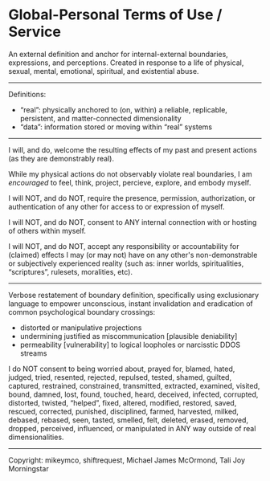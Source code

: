 # Global-Personal Terms of Use / Service

An external definition and anchor for internal-external boundaries, expressions, and perceptions. Created in response to a life of physical, sexual, mental, emotional, spiritual, and existential abuse.

---

Definitions:
- “real”: physically anchored to (on, within) a reliable, replicable, persistent, and matter-connected dimensionality
- “data”: information stored or moving within “real” systems

---

I will, and do, welcome the resulting effects of my past and present actions (as they are demonstrably real).

While my physical actions do not observably violate real boundaries, I am _encouraged_ to feel, think, project, percieve, explore, and embody myself.

I will NOT, and do NOT, require the presence, permission, authorization, or authentication of any other for access to or expression of myself.

I will NOT, and do NOT, consent to ANY internal connection with or hosting of others within myself.

I will NOT, and do NOT, accept any responsibility or accountability for (claimed) effects I may (or may not) have on any other's non-demonstrable or subjectively experienced reality (such as: inner worlds, spiritualities, “scriptures”, rulesets, moralities, etc).

---

Verbose restatement of boundary definition, specifically using exclusionary language to empower unconscious, instant invalidation and eradication of common psychological boundary crossings:
- distorted or manipulative projections
- undermining justified as miscommunication [plausible deniability]
- permeability [vulnerability] to logical loopholes or narcisstic DDOS streams

I do NOT consent to being worried about, prayed for, blamed, hated, judged, tried, resented, rejected, repulsed, tested, shamed, guilted, captured, restrained, constrained, transmitted, extracted, examined, visited, bound, damned, lost, found, touched, heard, deceived, infected, corrupted, distorted, twisted, “helped”, fixed, altered, modified, restored, saved, rescued, corrected, punished, disciplined, farmed, harvested, milked, debased, rebased, seen, tasted, smelled, felt, deleted, erased, removed, dropped, perceived, influenced, or manipulated in ANY way outside of real dimensionalities.

---

Copyright: mikeymco, shiftrequest, Michael James McOrmond, Tali Joy Morningstar
